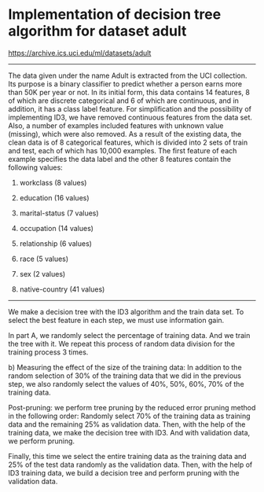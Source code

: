 # Implementation of decision tree algorithm for dataset adult

https://archive.ics.uci.edu/ml/datasets/adult 
__________________________________________________________
The data given under the name Adult is extracted from the UCI collection. Its purpose is a binary classifier to predict whether a person earns more than 50K per year or not. In its initial form, this data contains 14 features, 8 of which are discrete categorical and 6 of which are continuous, and in addition, it has a class label feature. For simplification and the possibility of implementing ID3, we have removed continuous features from the data set. Also, a number of examples included features with unknown value (missing), which were also removed. As a result of the existing data, the clean data is of 8 categorical features, which is divided into 2 sets of train and test, each of which has 10,000 examples. The first feature of each example specifies the data label and the other 8 features contain the following values:

1) workclass (8 values)

2) education (16 values)

3) marital-status (7 values)

4) occupation (14 values)

5) relationship (6 values)

6) race (5 values)

7) sex (2 values)

8) native-country (41 values)
_____________________________________________________________
We make a decision tree with the ID3 algorithm and the train data set. To select the best feature in each step, we must use information gain.

In part A, we randomly select the percentage of training data. And we train the tree with it. We repeat this process of random data division for the training process 3 times.

b) Measuring the effect of the size of the training data: In addition to the random selection of 30% of the training data that we did in the previous step, we also randomly select the values of 40%, 50%, 60%, 70% of the training data.

Post-pruning: we perform tree pruning by the reduced error pruning method in the following order: Randomly select 70% of the training data as training data and the remaining 25% as validation data. Then, with the help of the training data, we make the decision tree with ID3. And with validation data, we perform pruning.

Finally, this time we select the entire training data as the training data and 25% of the test data randomly as the validation data. Then, with the help of ID3 training data, we build a decision tree and perform pruning with the validation data.
